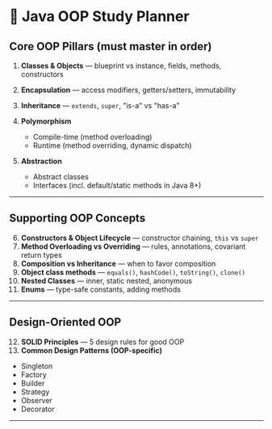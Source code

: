 
# 📘 Java OOP Study Planner

## Core OOP Pillars (must master in order)

1. **Classes & Objects** — blueprint vs instance, fields, methods, constructors
2. **Encapsulation** — access modifiers, getters/setters, immutability
3. **Inheritance** — `extends`, `super`, "is-a" vs "has-a"
4. **Polymorphism**

    * Compile-time (method overloading)
    * Runtime (method overriding, dynamic dispatch)
5. **Abstraction**

    * Abstract classes
    * Interfaces (incl. default/static methods in Java 8+)

---

## Supporting OOP Concepts

6. **Constructors & Object Lifecycle** — constructor chaining, `this` vs `super`
7. **Method Overloading vs Overriding** — rules, annotations, covariant return types
8. **Composition vs Inheritance** — when to favor composition
9. **Object class methods** — `equals()`, `hashCode()`, `toString()`, `clone()`
10. **Nested Classes** — inner, static nested, anonymous
11. **Enums** — type-safe constants, adding methods

---

## Design-Oriented OOP

12. **SOLID Principles** — 5 design rules for good OOP
13. **Common Design Patterns (OOP-specific)**

* Singleton
* Factory
* Builder
* Strategy
* Observer
* Decorator

---